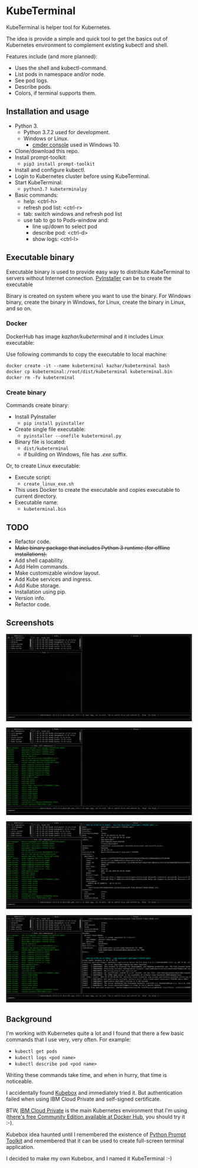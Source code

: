 # KubeTerminal

KubeTerminal is helper tool for Kubernetes.

The idea is provide a simple and quick tool to get the basics out of Kubernetes environment to complement existing kubectl and shell.

Features include (and more planned):

- Uses the shell and kubectl-command.
- List pods in namespace and/or node.
- See pod logs.
- Describe pods.
- Colors, if terminal supports them.

## Installation and usage

- Python 3.
  - Python 3.7.2 used for development.
  - Windows or Linux. 
    - [cmder console](http://cmder.net/) used in Windows 10.
- Clone/download this repo.
- Install prompt-toolkit:
  - ```pip3 install prompt-toolkit```
- Install and configure kubectl.
- Login to Kubernetes cluster before using KubeTerminal.
- Start KubeTerminal:
  - ```python3.7 kubeterminalpy```
- Basic commands:
  - help: &lt;ctrl-h>
  - refresh pod list: &lt;ctrl-r>  
  - tab: switch windows and refresh pod list
  - use tab to go to Pods-window and:
    - line up/down to select pod 
    - describe pod: &lt;ctrl-d>
    - show logs: &lt;ctrl-l>

## Executable binary

Executable binary is used to provide easy way to distribute KubeTerminal to servers without Internet connection.
[PyInstaller](https://www.pyinstaller.org) can be to create the executable

Binary is created on system where you want to use the binary. For Windows binary, create the binary in Windows, for Linux, create the binary in Linux, and so on.

### Docker

DockerHub has image *kazhar/kubeterminal* and it includes Linux executable:

Use following commands to copy the executable to local machine:

```
docker create -it --name kubeterminal kazhar/kubeterminal bash
docker cp kubeterminal:/root/dist/kubeterminal kubeterminal.bin
docker rm -fv kubeterminal
```

### Create binary

Commands create binary:
- Install PyInstaller
  - ```pip install pyinstaller```
- Create single file executable:
  - ```pyinstaller --onefile kubeterminal.py```
- Binary file is located:
  - ```dist/kubeterminal```
  - if building on Windows, file has *.exe* suffix.

Or, to create Linux executable:
- Execute script:
  - ```create_linux_exe.sh```
- This uses Docker to create the executable and copies executable to current directory.
- Executable name:
  - ```kubeterminal.bin```


## TODO

- Refactor code.
- ~~Make binary package that includes Python 3 runtime (for offline installations).~~
- Add shell capability.
- Add Helm commands.
- Make customizable window layout.
- Add Kube services and ingress.
- Add Kube storage. 
- Installation using pip.
- Version info.
- Refactor code.

## Screenshots

![KubeTerminal 01](images/kubeterminal_01.png)

![KubeTerminal 02](images/kubeterminal_02.png)

![KubeTerminal 03](images/kubeterminal_03.png)

![KubeTerminal 04](images/kubeterminal_04.png)


## Background

I'm working with Kubernetes quite a lot and I found that there a few basic commands that I use very, very often. For example:

- ```kubectl get pods```
- ```kubectl logs <pod name>```
- ```kubectl describe pod <pod name>```

Writing these commands take time, and when in hurry, that time is noticeable. 

I accidentally found [Kubebox](https://github.com/astefanutti/kubebox) and immediately tried it. 
But authentication failed when using IBM Cloud Private and self-signed certificate.

BTW, [IBM Cloud Private](https://www.ibm.com/cloud/private) is the main Kubernetes environment that I'm using ([there's free Community Edition available at Docker Hub](https://hub.docker.com/r/ibmcom/icp-inception/), you should try it :-).

Kubebox idea haunted until I remembered the existence of [Python Prompt Toolkit](https://github.com/prompt-toolkit/python-prompt-toolkit) and remembered that it can be used to create full-screen terminal application. 

I decided to make my own Kubebox, and I named it KubeTerminal :-)
